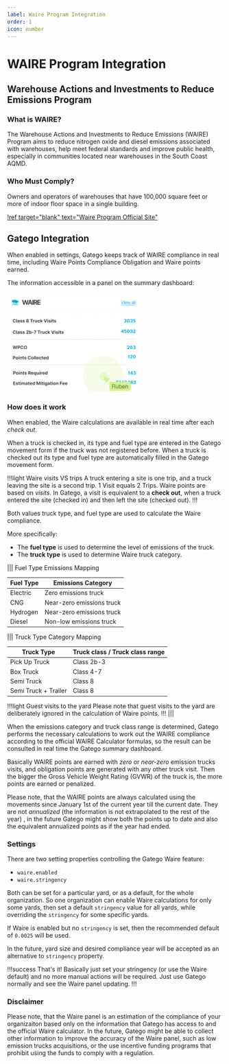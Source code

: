 ```yaml
---
label: Waire Program Integration
order: 1
icon: number
---
```


# WAIRE Program Integration

## Warehouse Actions and Investments to Reduce Emissions Program

### What is WAIRE?
The Warehouse Actions and Investments to Reduce Emissions (WAIRE)
Program aims to reduce nitrogen oxide and diesel emissions associated
with warehouses, help meet federal standards and improve public health,
especially in communities located near warehouses in the South Coast AQMD.

### Who Must Comply?
Owners and operators of warehouses that have 100,000 square feet or more
of indoor floor space in a single building.

[!ref target="blank" text="Waire Program Official Site"](http://www.aqmd.gov/home/rules-compliance/compliance/waire-program)


## Gatego Integration

When enabled in settings, Gatego keeps track of WAIRE compliance in real time, including Waire Points Compliance Obligation and Waire points earned.

The information accessible in a panel on the summary dashboard:

![Gatego Waire Panel](/static/site/extra_features/waire/waire_panel.png)


### How does it work

When enabled, the Waire calculations are available in real time after each _check out_.

When a truck is checked in, its type and fuel type are entered in the Gatego movement form if the truck was not registered before.
When a truck is checked out its type and fuel type are automatically filled in the Gatego movement form.

!!!light Waire visits VS trips
A truck entering a site is one trip, and a truck leaving the site is a second trip. 1 Visit equals 2 Trips.
Waire points are based on _visits_. In Gatego, a visit is equivalent to a **check out**, when a truck entered the site (checked in)
and then left the site (checked out).
!!!

Both values truck type, and fuel type are used to calculate the Waire compliance.

More specifically:

- The **fuel type** is used to determine the level of emissions of the truck. 
- The **truck type** is used to determine Waire truck category. 

||| Fuel Type Emissions Mapping

Fuel Type   | Emissions Category
---    | ---
Electric | Zero emissions truck
CNG | Near-zero emissions truck
Hydrogen | Near-zero emissions truck
Diesel | Non-low emissions truck


||| Truck Type Category Mapping

Truck Type   | Truck class / Truck class range
---    | ---
Pick Up Truck | Class 2b-3
Box Truck | Class 4-7
Semi Truck | Class 8
Semi Truck + Trailer | Class 8

!!!light Guest visits to the yard
Please note that guest visits to the yard are deliberately ignored in the calculation of Waire points. 
!!!
|||

When the emissions category and truck class range is determined, Gatego performs the necessary calculations to work out the WAIRE compliance according to the official WAIRE Calculator formulas, so the result can be consulted in real time the Gatego summary dashboard.

Basically WAIRE points are earned with _zero_ or _near-zero_ emission trucks visits, and obligation points are generated with any other truck visit. Then the bigger the Gross Vehicle
Weight Rating (GVWR) of the truck is, the more points are earned or penalized. 

Please note, that the WAIRE points are always calculated using the movements since January 1st of the current year till the current date. They are not _annualized_ (the information is not extrapolated to the rest of the year) , in the future Gatego might show both the points up to date and also the equivalent annualized points as if the year had ended.

### Settings

There are two setting properties controlling the Gatego Waire feature:

- `waire.enabled`
- `waire.stringency`

Both can be set for a particular yard, or as a default, for the whole organization.
So one organization can enable Waire calculations for only some yards, then set a default `stringency` value for all yards, while overriding the `stringency` for some specific yards.

If Waire is enabled but no `stringency` is set, then the recommended default of `0.0025` will be used.

In the future, yard size and desired compliance year will be accepted as an alternative to `stringency` property.


!!!success That's it!
Basically just set your stringency (or use the Waire default) and no more manual actions will be required. Just use Gatego normally and see the Waire panel updating.
!!!

### Disclaimer

Please note, that the Waire panel is an estimation of the compliance of your organizaiton based only on the information that Gatego has access to and the official Waire calculator.
In the future, Gatego might be able to collect other information to improve the accuracy of the Waire panel, such as low emission trucks acquisitions, or the use incentive funding programs that prohibit using the funds to comply with a regulation.

